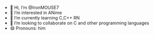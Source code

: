 - 👋 Hi, I’m @IronMOUSE7
- 👀 I’m interested in ANime
- 🌱 I’m currently learning C,C++ RN
- 💞️ I’m looking to collaborate on C and other programming languages
- 😄 Pronouns: him


<!---
IronMOUSE7/IronMOUSE7 is a ✨ special ✨ repository because its `README.md` (this file) appears on your GitHub profile.
You can click the Preview link to take a look at your changes.
--->
